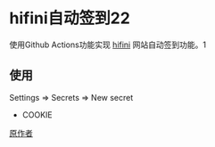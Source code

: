 # hifini自动签到22
使用Github Actions功能实现 [hifini](https://www.hifini.com/) 网站自动签到功能。1

## 使用
Settings => Secrets => New secret
* COOKIE


[原作者](https://github.com/AlanLang/hifini-auto-sign-in)
